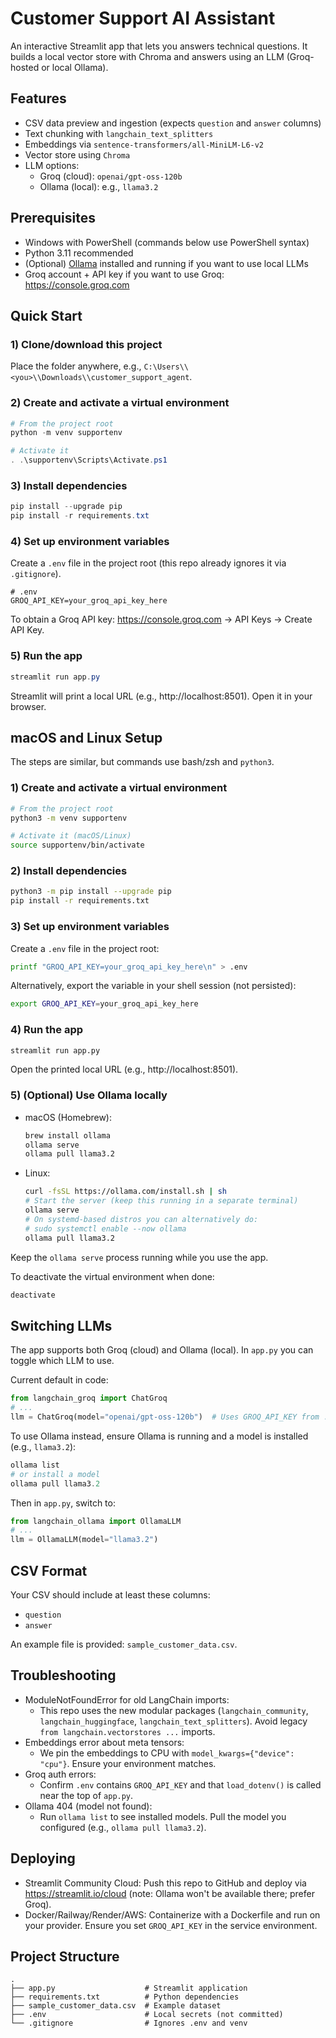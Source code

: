 # Customer Support AI Assistant

An interactive Streamlit app that lets you answers technical questions. It builds a local vector store with Chroma and answers using an LLM (Groq-hosted or local Ollama).

## Features
- CSV data preview and ingestion (expects `question` and `answer` columns)
- Text chunking with `langchain_text_splitters`
- Embeddings via `sentence-transformers/all-MiniLM-L6-v2`
- Vector store using `Chroma`
- LLM options:
  - Groq (cloud): `openai/gpt-oss-120b`
  - Ollama (local): e.g., `llama3.2`

## Prerequisites
- Windows with PowerShell (commands below use PowerShell syntax)
- Python 3.11 recommended
- (Optional) [Ollama](https://ollama.com) installed and running if you want to use local LLMs
- Groq account + API key if you want to use Groq: https://console.groq.com

## Quick Start

### 1) Clone/download this project
Place the folder anywhere, e.g., `C:\Users\\<you>\\Downloads\\customer_support_agent`.

### 2) Create and activate a virtual environment
```powershell
# From the project root
python -m venv supportenv

# Activate it
. .\supportenv\Scripts\Activate.ps1
```

### 3) Install dependencies
```powershell
pip install --upgrade pip
pip install -r requirements.txt
```

### 4) Set up environment variables
Create a `.env` file in the project root (this repo already ignores it via `.gitignore`).

```env
# .env
GROQ_API_KEY=your_groq_api_key_here
```

To obtain a Groq API key: https://console.groq.com → API Keys → Create API Key.

### 5) Run the app
```powershell
streamlit run app.py
```
Streamlit will print a local URL (e.g., http://localhost:8501). Open it in your browser.

## macOS and Linux Setup

The steps are similar, but commands use bash/zsh and `python3`.

### 1) Create and activate a virtual environment
```bash
# From the project root
python3 -m venv supportenv

# Activate it (macOS/Linux)
source supportenv/bin/activate
```

### 2) Install dependencies
```bash
python3 -m pip install --upgrade pip
pip install -r requirements.txt
```

### 3) Set up environment variables
Create a `.env` file in the project root:

```bash
printf "GROQ_API_KEY=your_groq_api_key_here\n" > .env
```

Alternatively, export the variable in your shell session (not persisted):

```bash
export GROQ_API_KEY=your_groq_api_key_here
```

### 4) Run the app
```bash
streamlit run app.py
```
Open the printed local URL (e.g., http://localhost:8501).

### 5) (Optional) Use Ollama locally
- macOS (Homebrew):
  ```bash
  brew install ollama
  ollama serve
  ollama pull llama3.2
  ```

- Linux:
  ```bash
  curl -fsSL https://ollama.com/install.sh | sh
  # Start the server (keep this running in a separate terminal)
  ollama serve
  # On systemd-based distros you can alternatively do:
  # sudo systemctl enable --now ollama
  ollama pull llama3.2
  ```

Keep the `ollama serve` process running while you use the app.

To deactivate the virtual environment when done:
```bash
deactivate
```

## Switching LLMs
The app supports both Groq (cloud) and Ollama (local). In `app.py` you can toggle which LLM to use.

Current default in code:
```python
from langchain_groq import ChatGroq
# ...
llm = ChatGroq(model="openai/gpt-oss-120b")  # Uses GROQ_API_KEY from .env
```

To use Ollama instead, ensure Ollama is running and a model is installed (e.g., `llama3.2`):
```powershell
ollama list
# or install a model
ollama pull llama3.2
```
Then in `app.py`, switch to:
```python
from langchain_ollama import OllamaLLM
# ...
llm = OllamaLLM(model="llama3.2")
```

## CSV Format
Your CSV should include at least these columns:
- `question`
- `answer`

An example file is provided: `sample_customer_data.csv`.

## Troubleshooting
- ModuleNotFoundError for old LangChain imports:
  - This repo uses the new modular packages (`langchain_community`, `langchain_huggingface`, `langchain_text_splitters`). Avoid legacy `from langchain.vectorstores ...` imports.
- Embeddings error about meta tensors:
  - We pin the embeddings to CPU with `model_kwargs={"device": "cpu"}`. Ensure your environment matches.
- Groq auth errors:
  - Confirm `.env` contains `GROQ_API_KEY` and that `load_dotenv()` is called near the top of `app.py`.
- Ollama 404 (model not found):
  - Run `ollama list` to see installed models. Pull the model you configured (e.g., `ollama pull llama3.2`).

## Deploying
- Streamlit Community Cloud: Push this repo to GitHub and deploy via https://streamlit.io/cloud (note: Ollama won't be available there; prefer Groq).
- Docker/Railway/Render/AWS: Containerize with a Dockerfile and run on your provider. Ensure you set `GROQ_API_KEY` in the service environment.

## Project Structure
```
.
├── app.py                    # Streamlit application
├── requirements.txt          # Python dependencies
├── sample_customer_data.csv  # Example dataset
├── .env                      # Local secrets (not committed)
└── .gitignore                # Ignores .env and venv
```


